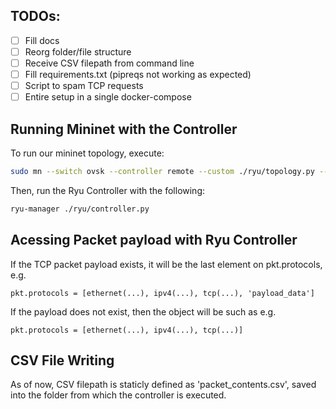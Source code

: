 ## TODOs:

- [ ] Fill docs
- [ ] Reorg folder/file structure
- [ ] Receive CSV filepath from command line
- [ ] Fill requirements.txt (pipreqs not working as expected)
- [ ] Script to spam TCP requests
- [ ] Entire setup in a single docker-compose

## Running Mininet with the Controller

To run our mininet topology, execute: 

```bash
sudo mn --switch ovsk --controller remote --custom ./ryu/topology.py --topo tutorialTopology
```

Then, run the Ryu Controller with the following:

```bash
ryu-manager ./ryu/controller.py
```

## Acessing Packet payload with Ryu Controller

If the TCP packet payload exists, it will be the last element on pkt.protocols, e.g.
```
pkt.protocols = [ethernet(...), ipv4(...), tcp(...), 'payload_data']
```

If the payload does not exist, then the object will be such as e.g.
```
pkt.protocols = [ethernet(...), ipv4(...), tcp(...)]
```

## CSV File Writing

As of now, CSV filepath is staticly defined as 'packet_contents.csv', saved into the folder from which the controller is executed.